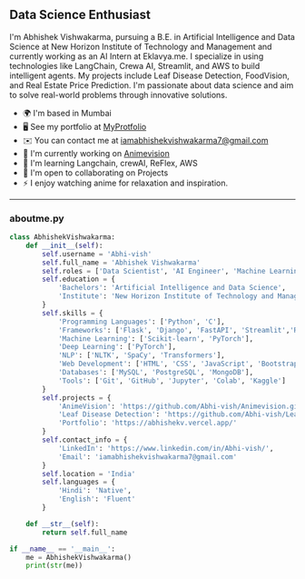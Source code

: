 Data Science Enthusiast
----
I'm Abhishek Vishwakarma, pursuing a B.E. in Artificial Intelligence and Data Science at New Horizon Institute of Technology and Management and currently working as an AI Intern at Eklavya.me. I specialize in using technologies like LangChain, Crewa AI, Streamlit, and AWS to build intelligent agents. My projects include Leaf Disease Detection, FoodVision, and Real Estate Price Prediction. I'm passionate about data science and aim to solve real-world problems through innovative solutions.

* 🌍  I'm based in Mumbai
* 🖥️  See my portfolio at [MyProtfolio](http://abhishekv.vercel.app/)
* ✉️  You can contact me at [iamabhishekvishwakarma7@gmail.com](mailto:iamabhishekvishwakarma7@gmail.com)
* 🚀  I'm currently working on [Animevision](http://animevision.streamlit.app/)
* 🧠  I'm learning Langchain, crewAI, ReFlex, AWS
* 🤝  I'm open to collaborating on Projects
* ⚡  I enjoy watching anime for relaxation and inspiration.
---
### aboutme.py
```python
class AbhishekVishwakarma:
    def __init__(self):
        self.username = 'Abhi-vish'
        self.full_name = 'Abhishek Vishwakarma'
        self.roles = ['Data Scientist', 'AI Engineer', 'Machine Learning Enthusiast']
        self.education = {
            'Bachelors': 'Artificial Intelligence and Data Science',
            'Institute': 'New Horizon Institute of Technology and Management'
        }
        self.skills = {
            'Programming Languages': ['Python', 'C'],
            'Frameworks': ['Flask', 'Django', 'FastAPI', 'Streamlit','ReFlex','LangChain','CrewAI'],
            'Machine Learning': ['Scikit-learn', 'PyTorch'],
            'Deep Learning': ['PyTorch'],
            'NLP': ['NLTK', 'SpaCy', 'Transformers'],
            'Web Development': ['HTML', 'CSS', 'JavaScript', 'Bootstrap'],
            'Databases': ['MySQL', 'PostgreSQL', 'MongoDB'],
            'Tools': ['Git', 'GitHub', 'Jupyter', 'Colab', 'Kaggle']
        }
        self.projects = {
            'AnimeVision': 'https://github.com/Abhi-vish/Animevision.git',
            'Leaf Disease Detection': 'https://github.com/Abhi-vish/Leaf-Disease-Detection',
            'Portfolio': 'https://abhishekv.vercel.app/'
        }
        self.contact_info = {
            'LinkedIn': 'https://www.linkedin.com/in/Abhi-vish/',
            'Email': 'iamabhishekvishwakarma7@gmail.com'
        }
        self.location = 'India'
        self.languages = {
            'Hindi': 'Native',
            'English': 'Fluent'
        }

    def __str__(self):
        return self.full_name

if __name__ == '__main__':
    me = AbhishekVishwakarma()
    print(str(me))
```
